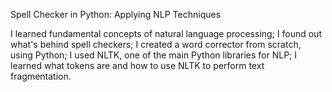 Spell Checker in Python: Applying NLP Techniques

I learned fundamental concepts of natural language processing;
I found out what's behind spell checkers;
I created a word corrector from scratch, using Python;
I used NLTK, one of the main Python libraries for NLP;
I learned what tokens are and how to use NLTK to perform text fragmentation.
